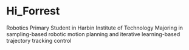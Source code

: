 # Hi_Forrest
Robotics Primary Student in Harbin Institute of Technology
Majoring in sampling-based robotic motion planning and iterative learning-based trajectory tracking control
